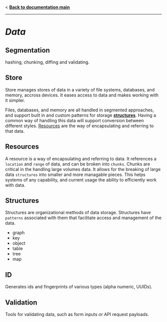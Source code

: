 < **[Back to documentation main](../documentation.md)**
___

# *Data*

## Segmentation

hashing, chunking, diffing and validating.


## Store

Store manages stores of data in a variety of file systems, databases, and memory, accross devices. It eases access to data and makes working with it simpler.

Files, databases, and memory are all handled in segmented approaches, and support built in and custom patterns for storage **[structures](#structures)**. Having a common way of handling this data will support conversion between different styles. [Resources](#resources) are the way of encapsulating and referring to that data.

## Resources
A resource is a way of encapsulating and referring to data. It references a `location` and `range` of data, and can be broken into `chunks`. Chunks are critical in the handling large volumes data. It allows for the breaking of large data `structures` into smaller and more managable pieces. This helps systems of any capability, and current usage the ability to efficiently work with data.

## Structures
Structures are organizational methods of data storage. Structures have `patterns` associated with them that facilitate access and management of the data.

  - graph
  - key
  - object
  - table
  - tree
  - map

## ID

Generates ids and fingerprints of various types (alpha numeric, UUIDs).


## Validation
Tools for validating data, such as form inputs or API request payloads.
